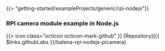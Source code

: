 {{> "getting-started/exampleProjects/generic/rpi-nodejs"}}

### RPI camera module example in Node.js

{{> icon class="octicon octicon-mark-github" }}
[Repository]({{ $links.githubLabs }}/balena-rpi-nodejs-picamera)

